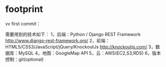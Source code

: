 # footprint

vv first commit：

需要用到的技术如下：
1，后端：Python / Django REST Framework
http://www.django-rest-framework.org/
2，前端：HTML5/CSS3/JavaScript/jQuery/KnockoutJs
http://knockoutjs.com/
3，数据库：MySQL
4，地图：GoogleMap API
5，云：AWS(EC2,S3,RDS)
6，版本控制：git(optional)